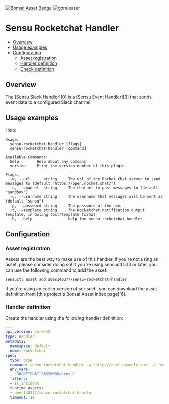 [![Bonsai Asset Badge](https://img.shields.io/badge/Sensu%20Slack%20Handler-Download%20Me-brightgreen.svg?colorB=89C967&logo=sensu)](https://bonsai.sensu.io/assets/sensu/sensu-rocketchat-handler)
![goreleaser](https://github.com/abes140377/sensu-rocketchat-handler/workflows/goreleaser/badge.svg)

# Sensu Rocketchat Handler

- [Overview](#overview)
- [Usage examples](#usage-examples)
- [Configuration](#configuration)
  - [Asset registration](#asset-registration)
  - [Handler definition](#handler-definition)
  - [Check definition](#check-definition)

## Overview


The [Sensu Slack Handler][0] is a [Sensu Event Handler][3] that sends event data
to a configured Slack channel.

## Usage examples

Help:

```
Usage:
  sensu-rocketchat-handler [flags]
  sensu-rocketchat-handler [command]

Available Commands:
  help        Help about any command
  version     Print the version number of this plugin

Flags:
  -w, --url      string     The url of the Rocket.Chat server to send messages to (default "https://open.rocket.chat/")
  -c, --channel  string     The channel to post messages to (default "sandbox")
  -u, --username string     The username that messages will be sent as (default "sensu")
  -p, --password string     The password of the user
  -t, --template string     The Rocketchat notification output template, in Golang text/template format
  -h, --help                help for sensu-rocketchat-handler
```

## Configuration

### Asset registration

Assets are the best way to make use of this handler. If you're not using an asset, please consider doing so! If you're using sensuctl 5.13 or later, you can use the following command to add the asset:

`sensuctl asset add abes140377/sensu-rocketchat-handler`

If you're using an earlier version of sensuctl, you can download the asset definition from [this project's
Bonsai Asset Index page][6].

### Handler definition

Create the handler using the following handler definition:

```yml
---
api_version: core/v2
type: Handler
metadata:
  namespace: default
  name: rocketchat
spec:
  type: pipe
  command: sensu-rocketchat-handler -w 'http://chat.example.com' -c 'monitoring' -u 'sensu' -p 'sensu'
  env_vars:
  - "ROCKETCHAT_PASSWORD=sensu"
  filters:
  - is_incident
  runtime_assets:
  - abes140377/sensu-rocketchat-handler
  timeout: 10
```